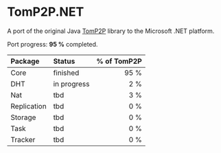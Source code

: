 TomP2P.NET
==========

A port of the original Java [TomP2P](https://github.com/tomp2p/TomP2P) library to the Microsoft .NET platform.

Port progress: **95 %** completed.

| Package     | Status      | % of TomP2P | 
| :---------- |:------------| -----------:| 
| Core        | finished    | 95 %        | 
| DHT         | in progress | 2 %         | 
| Nat         | tbd         | 3 %         | 
| Replication | tbd         | 0 %         | 
| Storage     | tbd         | 0 %         | 
| Task        | tbd         | 0 %         | 
| Tracker     | tbd         | 0 %         | 
